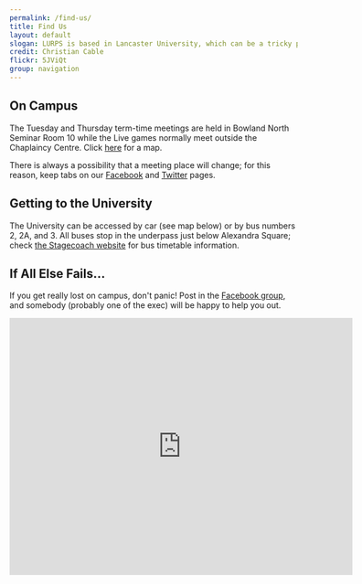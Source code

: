 ```yaml
---
permalink: /find-us/
title: Find Us
layout: default
slogan: LURPS is based in Lancaster University, which can be a tricky place to get around. If you need to find out where we are, check out the map below.
credit: Christian Cable
flickr: 5JViQt
group: navigation
---
```

## On Campus

The Tuesday and Thursday term-time meetings are held in Bowland North Seminar Room 10 while the Live games normally meet outside the Chaplaincy Centre. Click [here](http://www.lancaster.ac.uk/media/lancaster-university/content-assets/documents/maps/campus.pdf) for a map.

There is always a possibility that a meeting place will change; for this reason, keep tabs on our [Facebook](http://www.facebook.com/hellolurps) and [Twitter](http://www.twitter.com/hellolurps) pages.</p>

## Getting to the University

The University can be accessed by car (see map below) or by bus numbers 2, 2A, and 3. All buses stop in the underpass just below Alexandra Square; check [the Stagecoach website](http://www.stagecoachbus.com) for bus timetable information.

## If All Else Fails...

If you get really lost on campus, don't panic! Post in the [Facebook group](http://www.facebook.com/groups/lurps), and somebody (probably one of the exec) will be happy to help you out.

<div class="maps">
    <iframe src="https://www.google.com/maps/embed?pb=!1m18!1m12!1m3!1d9378.283080759029!2d-2.787729000000013!3d54.01039399999975!2m3!1f0!2f0!3f0!3m2!1i1024!2i768!4f13.1!3m3!1m2!1s0x487b62fde5b79283%3A0x59097431b73c4007!2sLancaster+University!5e0!3m2!1sen!2s!4v1399998883029" width="600" height="450" frameborder="0" style="border:0"></iframe>
</div>